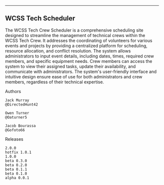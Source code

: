 ---------------------
 WCSS Tech Scheduler
---------------------

The WCSS Tech Crew Scheduler is a comprehensive scheduling site designed to streamline the management of technical crews within the WCSS Tech Crew. It addresses the coordinating of volunteers for various events and projects by providing a centralized platform for scheduling, resource allocation, and conflict resolution. The system allows administrators to input event details, including dates, times, required crew members, and specific equipment needs. Crew members can access the system to view their assigned tasks, update their availability, and communicate with administrators. The system's user-friendly interface and intuitive design ensure ease of use for both administrators and crew members, regardless of their technical expertise. 

Authors

    Jack Murray
    @DirectedHunt42

    Owen Turner
    @Oaturner5

    Jacob Bourassa
    @Gofoto66

Releases

    2.0.0
    hotfix 1.0.1
    1.0.0
    beta 0.3.0
    beta 0.2.0
    beta 0.1.1
    beta 0.1.0
    alpha 0.0.1
